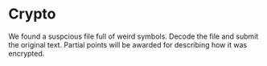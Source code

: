 # Crypto
We found a suspcious file full of weird symbols.  Decode the file and submit the original text.  Partial points will be awarded for describing how it was encrypted.